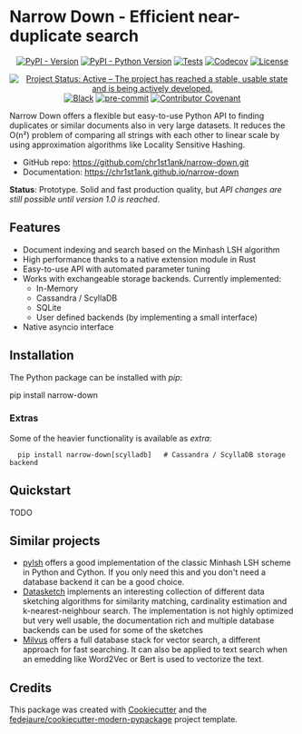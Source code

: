 
# Narrow Down - Efficient near-duplicate search


<div align="center">

[![PyPI - Version](https://img.shields.io/pypi/v/narrow-down.svg)](https://pypi.python.org/pypi/narrow-down)
[![PyPI - Python Version](https://img.shields.io/pypi/pyversions/narrow-down.svg)](https://pypi.python.org/pypi/narrow-down)
[![Tests](https://github.com/chr1st1ank/narrow-down/workflows/tests/badge.svg)](https://github.com/chr1st1ank/narrow-down/actions?workflow=tests)
[![Codecov](https://codecov.io/gh/chr1st1ank/narrow-down/branch/main/graph/badge.svg)](https://codecov.io/gh/chr1st1ank/narrow-down)
[![License](https://img.shields.io/badge/License-Apache_2.0-blue.svg)](https://opensource.org/licenses/Apache-2.0)

[![Project Status: Active – The project has reached a stable, usable state and is being actively developed.](https://www.repostatus.org/badges/latest/active.svg)](https://www.repostatus.org/#active)
[![Black](https://img.shields.io/badge/code%20style-black-000000.svg)](https://github.com/psf/black)
[![pre-commit](https://img.shields.io/badge/pre--commit-enabled-brightgreen?logo=pre-commit&logoColor=white)](https://github.com/pre-commit/pre-commit)
[![Contributor Covenant](https://img.shields.io/badge/Contributor%20Covenant-2.0-4baaaa.svg)](https://www.contributor-covenant.org/version/2/0/code_of_conduct/)


</div>

Narrow Down offers a flexible but easy-to-use Python API to finding duplicates or similar documents also in very large datasets. It reduces the O(n²) problem of comparing all strings with each other to linear scale by using approximation algorithms like Locality Sensitive Hashing.

* GitHub repo: <https://github.com/chr1st1ank/narrow-down.git>
* Documentation: <https://chr1st1ank.github.io/narrow-down>

 
**Status**: Prototype. Solid and fast production quality, but _API changes are still possible until version 1.0 is reached_.


## Features

* Document indexing and search based on the Minhash LSH algorithm
* High performance thanks to a native extension module in Rust
* Easy-to-use API with automated parameter tuning
* Works with exchangeable storage backends. Currently implemented:
  * In-Memory
  * Cassandra / ScyllaDB 
  * SQLite
  * User defined backends (by implementing a small interface)
* Native asyncio interface

## Installation
The Python package can be installed with *pip*:

  pip install narrow-down

### Extras

Some of the heavier functionality is available as *extra*:
```shell
  pip install narrow-down[scylladb]   # Cassandra / ScyllaDB storage backend
```

## Quickstart

TODO

## Similar projects
- [pylsh](https://github.com/mattilyra/LSH) offers a good implementation of the classic Minhash LSH scheme in Python and Cython. If you only need this and you don't need a database backend it can be a good choice.
- [Datasketch](https://github.com/ekzhu/datasketch) implements an interesting collection of different data sketching algorithms for similarity matching, cardinality estimation and k-nearest-neighbour search. The implementation is not highly optimized but very well usable, the documentation rich and multiple database backends can be used for some of the sketches
- [Milvus](https://milvus.io/) offers a full database stack for vector search, a different approach for fast searching. It can also be applied to text search when an emedding like Word2Vec or Bert is used to vectorize the text.

## Credits

This package was created with [Cookiecutter][cookiecutter] and the [fedejaure/cookiecutter-modern-pypackage][cookiecutter-modern-pypackage] project template.

[cookiecutter]: https://github.com/cookiecutter/cookiecutter
[cookiecutter-modern-pypackage]: https://github.com/fedejaure/cookiecutter-modern-pypackage
